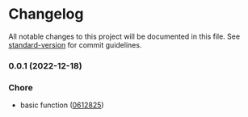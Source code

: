 # Changelog

All notable changes to this project will be documented in this file. See [standard-version](https://github.com/conventional-changelog/standard-version) for commit guidelines.

### 0.0.1 (2022-12-18)


### Chore

* basic function ([0612825](https://github.com/SolidZORO/js-var-to-css-var/commit/0612825993ae3e6c37452fc290641ab4d659046c))
